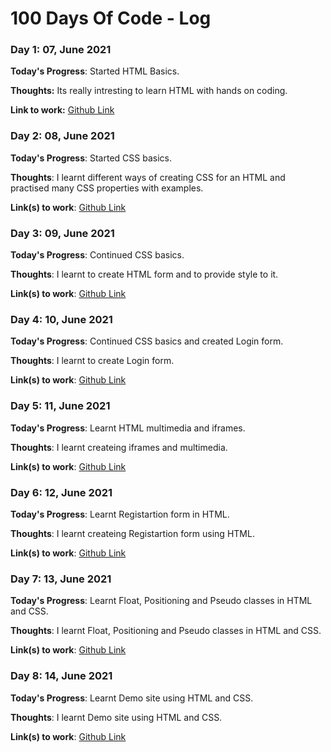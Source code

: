 # 100 Days Of Code - Log

### Day 1: 07, June 2021

**Today's Progress**: Started HTML Basics.

**Thoughts:** Its really intresting to learn HTML with hands on coding.

**Link to work:** [Github Link](https://github.com/CLNandeesh/WebDevChallenge/tree/master/HTML)

### Day 2: 08, June 2021 


**Today's Progress**: Started CSS basics.

**Thoughts**: I learnt different ways of creating CSS for an HTML and practised many CSS properties with examples.

**Link(s) to work**: [Github Link](https://github.com/CLNandeesh/WebDevChallenge/tree/master/CSS)


### Day 3: 09, June 2021 


**Today's Progress**: Continued CSS basics.

**Thoughts**: I learnt to create HTML form and to provide style to it.

**Link(s) to work**: [Github Link](https://github.com/CLNandeesh/WebDevChallenge/tree/master/CSS)

### Day 4: 10, June 2021 


**Today's Progress**: Continued CSS basics and created Login form.

**Thoughts**: I learnt to create Login form.

**Link(s) to work**: [Github Link](https://github.com/CLNandeesh/WebDevChallenge/tree/master/CSS)


### Day 5: 11, June 2021 


**Today's Progress**: Learnt HTML multimedia and iframes.

**Thoughts**: I learnt createing iframes and multimedia.

**Link(s) to work**: [Github Link](https://github.com/CLNandeesh/WebDevChallenge)

### Day 6: 12, June 2021 


**Today's Progress**: Learnt Registartion form in HTML.

**Thoughts**: I learnt createing Registartion form using HTML.

**Link(s) to work**: [Github Link](
https://github.com/CLNandeesh/WebDevChallenge)

### Day 7: 13, June 2021 


**Today's Progress**: Learnt Float, Positioning and Pseudo classes in HTML and CSS.

**Thoughts**: I learnt Float, Positioning and Pseudo classes in HTML and CSS.

**Link(s) to work**: [Github Link](
https://github.com/CLNandeesh/WebDevChallenge)

### Day 8: 14, June 2021 


**Today's Progress**: Learnt Demo site using HTML and CSS.

**Thoughts**: I learnt Demo site using HTML and CSS.

**Link(s) to work**: [Github Link](
https://github.com/CLNandeesh/WebDevChallenge)



